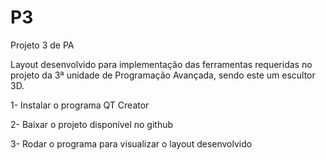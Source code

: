 
# P3
Projeto 3 de PA


Layout desenvolvido para implementação das ferramentas requeridas no projeto da 3ª unidade de Programação Avançada, sendo este um escultor 3D.


1- Instalar o programa QT Creator

2- Baixar o projeto disponível no github

3- Rodar o programa para visualizar o layout desenvolvido

